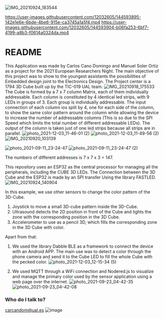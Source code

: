 ![IMG_20210924_183544](https://user-images.githubusercontent.com/12032605/144592178-241d3673-aecd-458c-95ea-8bf568ecdf4c.jpg)


https://user-images.githubusercontent.com/12032605/144593895-142e1e6e-6bde-4be6-915e-ca3745a1a5f4.mp4
https://user-images.githubusercontent.com/12032605/144593904-b06fa253-6bf7-4199-a8b3-f0614a0324da.mp4

# README #
This Application was made by Carlos Cano Domingo and Manuel Soler Ortiz as a project for the 2021 European Researchers Night.
The main objective of this project was to show to the youngest assistants the possibilities of Embedded design joint to the Electronics Design. 
The Project center is a 1794 3D Cube built up by the TIC-019 UAL team.
![IMG_20210918_175533](https://user-images.githubusercontent.com/12032605/144584135-14942414-0c22-43df-b1fe-a70222d4b9f4.jpg)
The Cube is formed by a 7 x 7 column Matrix, each of them individually addressable. Each column is constituted by 4 identical led strips, with 9 LEDs in groups of 3. Each group is individually addressable. 
The input connection of each column ios split by 4, one for each side of the column, to show the same color pattern around the column while allowing the device to increase the number of addressable columns (This is so due to the SPI Speed which limits the total number of different addressable LEDs). The output of the column is taken just of one led strips because all strips are in parallel.
![photo_2021-12-03_11-46-01 (2)](https://user-images.githubusercontent.com/12032605/144590407-bee738f2-8405-4f0e-9213-099994b79063.jpg)
![photo_2021-12-03_11-49-56 (2)](https://user-images.githubusercontent.com/12032605/144590394-472c8d21-3701-468c-bb27-16e2737ef07e.jpg)
![IMG_20210920_103139](https://user-images.githubusercontent.com/12032605/144592205-08c170d6-87de-4e97-85c2-835cb3cb43eb.jpg)

![photo_2021-09-11_23-24-47](https://user-images.githubusercontent.com/12032605/144588555-f8debddd-259b-4b3f-8d57-fd4ccd48eb0a.jpg)
![photo_2021-09-11_23-24-47 (2)](https://user-images.githubusercontent.com/12032605/144588561-c551bf21-66bc-44fc-aa62-57cd23e11178.jpg)

The numbero of different addresses is 7 x 7 x 3 = 147.


This repository uses an ESP32 as the central processor for managing all the peripherals, including the CUBE 3D LEDs. 
The Connection between the 3D Cube and the ESP32 is made by an SPI transfer Using the library FASTLED.
![IMG_20210924_140904](https://user-images.githubusercontent.com/12032605/144593162-5a099aeb-b24c-4954-af2d-d59cd6099dee.jpg)

In this example, we use other sensors to change the color pattern of the 3D-Cube. 
1. Joystick to move a small 3D-cube pattern inside the 3D-Cube.
2. Ultrasound detects the 2D position in front of the Cube and lights the zone with the corresponding position in the 3D Cube.
3. Accelerometer to use as a pencil 3D, which fills the corresponding zone in the 3D Cube with color.

Apart from that:
1. We used the library Dabble BLE as a framework to connect the device with an  Android APP. The main use was to detect a color through the phone camera and send it to the Cube LED to fill the whole Cube with the pecked color.
![photo_2021-12-03_12-15-34 (5)](https://user-images.githubusercontent.com/12032605/144593813-93ec4425-6ced-4cd8-a0b4-73a44b5d5c96.jpg)

3. We used MQTT through a WiFi connection and Nodered.js to visualize and manage the primary color used by the sensor application using a web page over the internet.
![photo_2021-09-23_04-42-35](https://user-images.githubusercontent.com/12032605/144593830-bb145617-0121-4407-8eea-46ef9b1f5574.jpg)
![photo_2021-09-23_04-42-08](https://user-images.githubusercontent.com/12032605/144593844-5c2c6483-d326-4232-8bff-df13e9f064fe.jpg)

### Who do I talk to? ###
carcandom@ual.es
![image](https://user-images.githubusercontent.com/12032605/144584634-254a1ca0-02f3-4f18-ba3b-258a033543b6.png)
